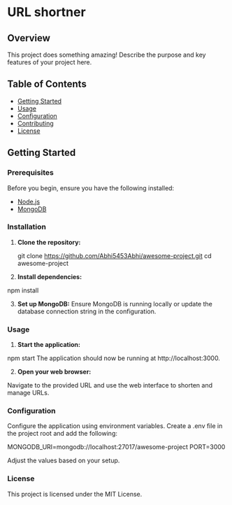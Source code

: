 # URL shortner

## Overview

This project does something amazing! Describe the purpose and key features of your project here.

## Table of Contents
- [Getting Started](#getting-started)
- [Usage](#usage)
- [Configuration](#configuration)
- [Contributing](#contributing)
- [License](#license)

## Getting Started

### Prerequisites

Before you begin, ensure you have the following installed:

- [Node.js](https://nodejs.org/)
- [MongoDB](https://www.mongodb.com/try/download/community)

### Installation

1. **Clone the repository:**

   git clone https://github.com/Abhi5453Abhi/awesome-project.git
   cd awesome-project
2. **Install dependencies:**

npm install

3. **Set up MongoDB:**
Ensure MongoDB is running locally or update the database connection string in the configuration.

### Usage
1. **Start the application:**

npm start
The application should now be running at http://localhost:3000.

2. **Open your web browser:**

Navigate to the provided URL and use the web interface to shorten and manage URLs.

### Configuration
Configure the application using environment variables. Create a .env file in the project root and add the following:

MONGODB_URI=mongodb://localhost:27017/awesome-project
PORT=3000

Adjust the values based on your setup.

### License
This project is licensed under the MIT License.
